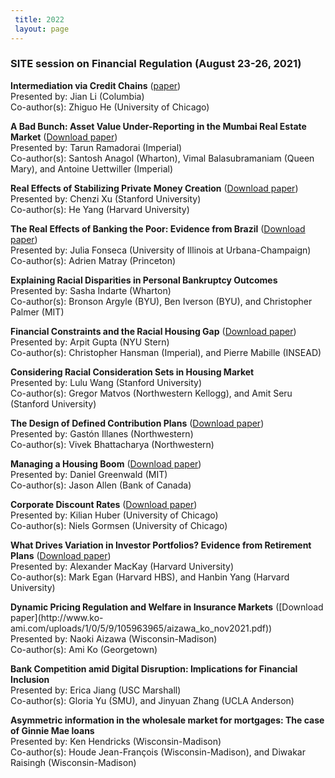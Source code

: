 ```yaml
---
 title: 2022
 layout: page
---
```


### SITE session on Financial Regulation (August 23-26, 2021)

**Intermediation via Credit Chains** ([paper](https://www.nber.org/system/files/working_papers/w29632/w29632.pdf))  
Presented by: Jian Li (Columbia)  
Co-author(s): Zhiguo He (University of Chicago)


 **A Bad Bunch: Asset Value Under-Reporting in the Mumbai
Real Estate Market** ([Download
paper](https://papers.ssrn.com/sol3/papers.cfm?abstract_id=4055401))  
Presented by: Tarun Ramadorai (Imperial)  
Co-author(s): Santosh Anagol (Wharton), Vimal Balasubramaniam (Queen Mary),
and Antoine Uettwiller (Imperial)


**Real Effects of Stabilizing Private Money Creation**
([Download paper](https://chenzi-xu.com/docs/nationalbanks_xu_yang.pdf))  
Presented by: Chenzi Xu (Stanford University)  
Co-author(s): He Yang (Harvard University)


**The Real Effects of Banking the Poor: Evidence from
Brazil** ([Download
paper](https://www.nber.org/system/files/working_papers/w30057/w30057.pdf))  
Presented by: Julia Fonseca (University of Illinois at Urbana-Champaign)  
Co-author(s): Adrien Matray (Princeton)


**Explaining Racial Disparities in Personal Bankruptcy
Outcomes**  
Presented by: Sasha Indarte (Wharton)  
Co-author(s): Bronson Argyle (BYU), Ben Iverson (BYU), and Christopher Palmer
(MIT)


**Financial Constraints and the Racial Housing Gap**
([Download
paper](https://papers.ssrn.com/sol3/Delivery.cfm/SSRN_ID4163828_code3174931.pdf?abstractid=3969433&mirid=1))  
Presented by: Arpit Gupta (NYU Stern)  
Co-author(s): Christopher Hansman (Imperial), and Pierre Mabille (INSEAD)


**Considering Racial Consideration Sets in Housing
Market**  
Presented by: Lulu Wang (Stanford University)  
Co-author(s): Gregor Matvos (Northwestern Kellogg), and Amit Seru (Stanford
University)


**The Design of Defined Contribution Plans** ([Download
paper](https://www.nber.org/system/files/working_papers/w29981/w29981.pdf))  
Presented by: Gastón Illanes (Northwestern)  
Co-author(s): Vivek Bhattacharya (Northwestern)


**Managing a Housing Boom** ([Download
paper](http://www.dlgreenwald.com/uploads/4/5/2/8/45280895/cdn_draft.pdf))  
Presented by: Daniel Greenwald (MIT)  
Co-author(s): Jason Allen (Bank of Canada)


**Corporate Discount Rates** ([Download
paper](https://kilianhuber.github.io/website/GormsenHuber2022.pdf))  
Presented by: Kilian Huber (University of Chicago)  
Co-author(s): Niels Gormsen (University of Chicago)


**What Drives Variation in Investor Portfolios? Evidence
from Retirement Plans** ([Download
paper](https://alexandermackay.org/files/What%20Drives%20Variation%20in%20Investor%20Portfolios%20-%20Evidence%20from%20Retirement%20Plans.pdf))  
Presented by: Alexander MacKay (Harvard University)  
Co-author(s): Mark Egan (Harvard HBS), and Hanbin Yang (Harvard University)


**Dynamic Pricing Regulation and Welfare in Insurance
Markets** ([Download paper](http://www.ko-
ami.com/uploads/1/0/5/9/105963965/aizawa_ko_nov2021.pdf))  
Presented by: Naoki Aizawa (Wisconsin-Madison)  
Co-author(s): Ami Ko (Georgetown)


**Bank Competition amid Digital Disruption: Implications
for Financial Inclusion**  
Presented by: Erica Jiang (USC Marshall)  
Co-author(s): Gloria Yu (SMU), and Jinyuan Zhang (UCLA Anderson)


**Asymmetric information in the wholesale market for
mortgages: The case of Ginnie Mae loans**  
Presented by: Ken Hendricks (Wisconsin-Madison)  
Co-author(s): Houde Jean-François (Wisconsin-Madison), and Diwakar Raisingh
(Wisconsin-Madison)



